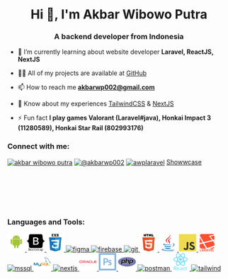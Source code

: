 <h1 align="center">Hi 👋, I'm Akbar Wibowo Putra</h1>
<h3 align="center">A backend developer from Indonesia</h3>

- 🌱 I’m currently learning about website developer **Laravel, ReactJS, NextJS**

- 👨‍💻 All of my projects are available at [GitHub](https://github.com/Akbarwp)

- 📫 How to reach me **akbarwp002@gmail.com**

- 📄 Know about my experiences [TailwindCSS](https://akbarwp.github.io/Portofolio-TailwindCSS/) & [NextJS](https://portofolio-nextjs-indol.vercel.app/)

- ⚡ Fun fact **I play games Valorant (Laravel#java), Honkai Impact 3 (11280589), Honkai Star Rail (802993176)**

<h3 align="left">Connect with me:</h3>
<p align="left">
<a href="https://linkedin.com/in/akbar-wibowo-putra-a81810220" target="_blank"><img align="center" src="https://raw.githubusercontent.com/rahuldkjain/github-profile-readme-generator/master/src/images/icons/Social/linked-in-alt.svg" alt="akbar wibowo putra" height="30" width="40" /></a>
<a href="https://instagram.com/akbarwp002" target="_blank"><img align="center" src="https://raw.githubusercontent.com/rahuldkjain/github-profile-readme-generator/master/src/images/icons/Social/instagram.svg" alt="@akbarwp002" height="30" width="40" /></a>
<a href="https://discord.gg/awplaravel" target="_blank"><img align="center" src="https://raw.githubusercontent.com/rahuldkjain/github-profile-readme-generator/master/src/images/icons/Social/discord.svg" alt="awplaravel" height="30" width="40" /></a>
<a href="https://www.showwcase.com/akbarwp" target="_blank">
  Showwcase
  <svg width="100" height="90" viewBox="0 0 100 90" fill="none" xmlns="http://www.w3.org/2000/svg"><path fill-rule="evenodd" clip-rule="evenodd" d="M35.64 7.241a67.234 67.234 0 0 1 7.064-.916c.536-.041.909-.13 1.14-.507.39-.634 1.084-.878 2.05-.95 2.6-.194 5.179-.208 7.785-.029 1.257.087 2.095.406 2.577 1.233.19.325.517.445 1.007.48 1.023.072 2.04.182 3.054.317 1.317.176 2.621.399 3.988.623-.236-.795-.603-1.468-1.016-2.129C61.711 2.84 59.18 1.121 55.415.424c-2.829-.523-5.692-.477-8.56-.311-1.795.104-3.508.46-5.107 1.076-3.332 1.28-4.971 3.466-6.109 6.052ZM1.981 9.547a12.25 12.25 0 0 1 3.153 1.76c2.095 1.603 3.537 3.515 4.873 5.472 1.485 2.174 2.654 4.445 3.756 6.746.219-.133.235-.292.282-.446.562-1.82 1.222-3.621 2.067-5.385 1.499-3.125 3.505-6.015 7.157-8.138.367-.213.337-.362.066-.613-1.157-1.072-2.406-2.08-3.863-2.94-1.152-.679-2.476-1.023-3.981-.998-3.304.054-6.31.833-9.16 1.977-1.642.659-3.17 1.43-4.35 2.565ZM45.45 7.29l-.342.05c-.051-.011-.104-.036-.153-.034-4.328.237-8.622.618-12.79 1.552-4.464 1-7.909 2.943-10.303 5.858-1.906 2.322-2.948 4.888-3.898 7.47-.993 2.698-1.683 5.448-2.296 8.204-.99 4.449-1.742 8.922-2.45 13.397a447.73 447.73 0 0 0-1.416 9.807c-.629 4.646-1.188 9.295-1.23 13.97-.039 4.101.087 8.19 1.83 12.149 1.143 2.596 3.11 4.73 6.42 6.152 3.43 1.474 7.184 2.27 11.028 2.869 5.693.887 11.478 1.179 17.284 1.246 6.24.072 12.475-.037 18.666-.692 4.539-.48 8.99-1.21 13.202-2.585 3.829-1.25 6.623-3.198 8.143-6.093 1.51-2.873 2.026-5.87 2.202-8.902.397-6.85-.515-13.656-1.473-20.456-.703-4.991-1.466-9.978-2.389-14.952-.565-3.042-1.164-6.078-1.951-9.093-.915-3.5-2-6.965-3.879-10.273-2.289-4.032-6.139-6.879-11.985-8.1-7.264-1.516-14.7-1.883-22.22-1.544Zm45.755 42.175c.003.397.02.794.16 1.181l.461 3.191c-.066.202-.033.392.1.65.108-.268.344-.42.27-.644l1.4-4.995c.097-.184.189-.368.138-.57.271-.456.333-.95.5-1.425 1.016-2.877 1.708-5.8 2.36-8.728.718-3.222 1.337-6.457 2.134-9.669.98-3.95 1.42-7.92 1.23-11.925-.071-1.482-.168-2.973-.716-4.513-.457.259-.857.453-1.206.688-1.61 1.087-2.752 2.428-3.775 3.816-2.914 3.953-4.805 8.195-6.571 12.47-.09.217-.038.424.013.639.914 3.878 1.578 7.78 2.206 11.686.437 2.716.864 5.432 1.296 8.148ZM.279 13.058c-.292.848-.277 1.715-.279 2.579-.01 3.925.578 7.814 1.284 11.7.613 3.377 1.465 6.721 2.295 10.069a465.6 465.6 0 0 0 2.498 9.73c.834 3.079 1.135 6.197 1.452 9.316.023.228-.03.473.188.7.042-.064.096-.11.102-.16a374.246 374.246 0 0 1 1.956-13.677c.718-4.433 1.403-8.868 2.415-13.272.133-.575.297-1.137-.002-1.74-.584-1.182-1.025-2.4-1.587-3.588-1.487-3.142-3.07-6.259-5.444-9.12-.961-1.16-1.956-2.314-3.495-3.14-.35-.218-.73-.605-1.147-.469-.347.114-.221.589-.288.906-.01.052.033.11.052.166Zm92.7-6.237a29.925 29.925 0 0 0-10.118-1.67 5.212 5.212 0 0 0-2.807.825c-1.426.913-2.417 2.057-3.266 3.277-.174.25.013.351.233.483a15.27 15.27 0 0 1 2.692 2.039c2.817 2.682 4.257 5.803 5.445 9.003.362.976.685 1.959 1.068 3.06 1.164-2.394 2.288-4.667 3.762-6.834 1.792-2.635 3.72-5.205 7.08-7.008l.436-.202.378-.152c.35-.092.138-.185 0-.278-.069-.2-.25-.34-.466-.463-.178-.247-.463-.413-.79-.548-.73-.497-1.58-.86-2.482-1.164-.373-.148-.714-.35-1.165-.368Z" fill="var(--color-gray-400)"></path></svg>
</a>
</p>

<h3 align="left">Languages and Tools:</h3>
<p align="left"> <a href="https://developer.android.com" target="_blank" rel="noreferrer"> <img src="https://raw.githubusercontent.com/devicons/devicon/master/icons/android/android-original-wordmark.svg" alt="android" width="40" height="40"/> </a> <a href="https://getbootstrap.com" target="_blank" rel="noreferrer"> <img src="https://raw.githubusercontent.com/devicons/devicon/master/icons/bootstrap/bootstrap-plain-wordmark.svg" alt="bootstrap" width="40" height="40"/> </a> <a href="https://www.w3schools.com/css/" target="_blank" rel="noreferrer"> <img src="https://raw.githubusercontent.com/devicons/devicon/master/icons/css3/css3-original-wordmark.svg" alt="css3" width="40" height="40"/> </a> <a href="https://www.figma.com/" target="_blank" rel="noreferrer"> <img src="https://www.vectorlogo.zone/logos/figma/figma-icon.svg" alt="figma" width="40" height="40"/> </a> <a href="https://firebase.google.com/" target="_blank" rel="noreferrer"> <img src="https://www.vectorlogo.zone/logos/firebase/firebase-icon.svg" alt="firebase" width="40" height="40"/> </a> <a href="https://git-scm.com/" target="_blank" rel="noreferrer"> <img src="https://www.vectorlogo.zone/logos/git-scm/git-scm-icon.svg" alt="git" width="40" height="40"/> </a> <a href="https://www.w3.org/html/" target="_blank" rel="noreferrer"> <img src="https://raw.githubusercontent.com/devicons/devicon/master/icons/html5/html5-original-wordmark.svg" alt="html5" width="40" height="40"/> </a> <a href="https://www.java.com" target="_blank" rel="noreferrer"> <img src="https://raw.githubusercontent.com/devicons/devicon/master/icons/java/java-original.svg" alt="java" width="40" height="40"/> </a> <a href="https://developer.mozilla.org/en-US/docs/Web/JavaScript" target="_blank" rel="noreferrer"> <img src="https://raw.githubusercontent.com/devicons/devicon/master/icons/javascript/javascript-original.svg" alt="javascript" width="40" height="40"/> </a> <a href="https://laravel.com/" target="_blank" rel="noreferrer"> <img src="https://raw.githubusercontent.com/devicons/devicon/master/icons/laravel/laravel-plain-wordmark.svg" alt="laravel" width="40" height="40"/> </a> <a href="https://www.microsoft.com/en-us/sql-server" target="_blank" rel="noreferrer"> <img src="https://www.svgrepo.com/show/303229/microsoft-sql-server-logo.svg" alt="mssql" width="40" height="40"/> </a> <a href="https://www.mysql.com/" target="_blank" rel="noreferrer"> <img src="https://raw.githubusercontent.com/devicons/devicon/master/icons/mysql/mysql-original-wordmark.svg" alt="mysql" width="40" height="40"/> </a> <a href="https://nextjs.org/" target="_blank" rel="noreferrer"> <img src="https://cdn.worldvectorlogo.com/logos/nextjs-2.svg" alt="nextjs" width="40" height="40"/> </a> <a href="https://www.oracle.com/" target="_blank" rel="noreferrer"> <img src="https://raw.githubusercontent.com/devicons/devicon/master/icons/oracle/oracle-original.svg" alt="oracle" width="40" height="40"/> </a> <a href="https://www.photoshop.com/en" target="_blank" rel="noreferrer"> <img src="https://raw.githubusercontent.com/devicons/devicon/master/icons/photoshop/photoshop-line.svg" alt="photoshop" width="40" height="40"/> </a> <a href="https://www.php.net" target="_blank" rel="noreferrer"> <img src="https://raw.githubusercontent.com/devicons/devicon/master/icons/php/php-original.svg" alt="php" width="40" height="40"/> </a> <a href="https://postman.com" target="_blank" rel="noreferrer"> <img src="https://www.vectorlogo.zone/logos/getpostman/getpostman-icon.svg" alt="postman" width="40" height="40"/> </a> <a href="https://reactjs.org/" target="_blank" rel="noreferrer"> <img src="https://raw.githubusercontent.com/devicons/devicon/master/icons/react/react-original-wordmark.svg" alt="react" width="40" height="40"/> </a> <a href="https://tailwindcss.com/" target="_blank" rel="noreferrer"> <img src="https://www.vectorlogo.zone/logos/tailwindcss/tailwindcss-icon.svg" alt="tailwind" width="40" height="40"/> </a> </p>
